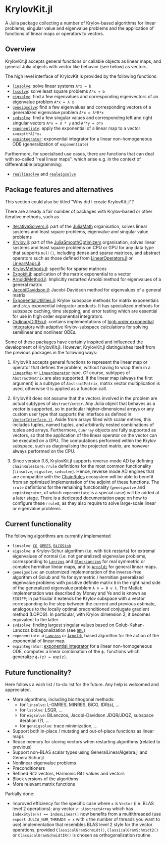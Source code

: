 # KrylovKit.jl

A Julia package collecting a number of Krylov-based algorithms for linear problems, singular
value and eigenvalue problems and the application of functions of linear maps or operators
to vectors.

## Overview
KrylovKit.jl accepts general functions or callable objects as linear maps, and general Julia
objects with vector like behavior (see below) as vectors.

The high level interface of KrylovKit is provided by the following functions:
*   [`linsolve`](@ref): solve linear systems `A*x = b`
*   [`lssolve`](@ref): solve least square problems `A*x ≈ b`
*   [`eigsolve`](@ref): find a few eigenvalues and corresponding eigenvectors of an
    eigenvalue problem `A*x = λ x`
*   [`geneigsolve`](@ref): find a few eigenvalues and corresponding vectors of a
    generalized eigenvalue problem `A*x = λ*B*x`
*   [`svdsolve`](@ref): find a few singular values and corresponding left and right
    singular vectors `A*x = σ * y` and `A'*y = σ*x`
*   [`exponentiate`](@ref): apply the exponential of a linear map to a vector `x=exp(t*A)*x₀`
*   [`expintegrator`](@ref): exponential integrator for a linear non-homogeneous ODE
    (generalization of `exponentiate`)

Furthermore, for specialised use cases, there are functions that can deal with so-called
"real linear maps", which arise e.g. in the context of differentiable programming:
*   [`reallinsolve`](@ref) and [`realeigsolve`](@ref)


## Package features and alternatives
This section could also be titled "Why did I create KrylovKit.jl"?

There are already a fair number of packages with Krylov-based or other iterative methods, such as
*   [IterativeSolvers.jl](https://github.com/JuliaMath/IterativeSolvers.jl): part of the
    [JuliaMath](https://github.com/JuliaMath) organisation, solves linear systems and least
    square problems, eigenvalue and singular value problems
*   [Krylov.jl](https://github.com/JuliaSmoothOptimizers/Krylov.jl): part of the
    [JuliaSmoothOptimizers](https://github.com/JuliaSmoothOptimizers) organisation, solves
    linear systems and least square problems on CPU or GPU for any data type that supports `mul!()`,
    including dense and sparse matrices, and abstract operators such as those defined from
    [LinearOperators.jl](https://github.com/JuliaSmoothOptimizers/LinearOperators.jl) or
    [LinearMaps.jl](https://github.com/JuliaLinearAlgebra/LinearMaps.jl).
*   [KrylovMethods.jl](https://github.com/lruthotto/KrylovMethods.jl): specific for sparse
    matrices
*   [Expokit.jl](https://github.com/acroy/Expokit.jl): application of the matrix
    exponential to a vector
*   [ArnoldiMethod.jl](https://github.com/haampie/ArnoldiMethod.jl): Implicitly restarted
    Arnoldi method for eigenvalues of a general matrix
*   [JacobiDavidson.jl](https://github.com/haampie/JacobiDavidson.jl): Jacobi-Davidson
    method for eigenvalues of a general matrix
*   [ExponentialUtilities.jl](https://github.com/JuliaDiffEq/ExponentialUtilities.jl): Krylov
    subspace methods for matrix exponentials and `phiv` exponential integrator products. It
    has specialized methods for subspace caching, time stepping, and error testing which are
    essential for use in high order exponential integrators.
*   [OrdinaryDiffEq.jl](https://github.com/JuliaDiffEq/OrdinaryDiffEq.jl):
    contains implementations of [high order exponential integrators](https://docs.juliadiffeq.org/latest/solvers/split_ode_solve/#OrdinaryDiffEq.jl-2)
    with adaptive Krylov-subspace calculations for solving semilinear and nonlinear ODEs.

Some of these packages have certainly inspired and influenced the development of KrylovKit.jl.
However, KrylovKit.jl distinguishes itself from the previous packages in the following ways:

1.  KrylovKit accepts general functions to represent the linear map or operator that defines
    the problem, without having to wrap them in a
    [`LinearMap`](https://github.com/Jutho/LinearMaps.jl) or
    [`LinearOperator`](https://github.com/JuliaSmoothOptimizers/LinearOperators.jl) type.
    Of course, subtypes of `AbstractMatrix` are also supported. If the linear map (always
    the first argument) is a subtype of `AbstractMatrix`, matrix vector multiplication is
    used, otherwise it is applied as a function call.

2.  KrylovKit does not assume that the vectors involved in the problem are actual subtypes
    of `AbstractVector`. Any Julia object that behaves as a vector is supported, so in
    particular higher-dimensional arrays or any custom user type that supports the
    interface as defined in [`VectorInterface.jl`](https://github.com/Jutho/VectorInterface.jl).
    Aside from arrays filled with scalar entries, this includes tuples, named tuples, and
    arbitrarily nested combinations of tuples and arrays. Furthermore, `CuArray` objects
    are fully supported as vectors, so that the application of the linear operator on the
    vector can be executed on a GPU. The computations performed within the Krylov subspace,
    such as diagonalising the projected matrix, are however always performed on the CPU.
    
3.  Since version 0.8, KrylovKit.jl supports reverse-mode AD by defining `ChainRulesCore.rrule` 
    definitions for the most common functionality (`linsolve`, `eigsolve`, `svdsolve`).
    Hence, reverse mode AD engines that are compatible with the [ChainRules](https://juliadiff.org/ChainRulesCore.jl/dev/)
    ecosystem will be able to benefit from an optimized implementation of the adjoint
    of these functions. The `rrule` definitions for the remaining functionality 
    (`geneigsolve` and `expintegrator`, of which `exponentiate` is a special case) will be
    added at a later stage. There is a dedicated documentation page on how to configure these
    `rrule`s, as they also require to solve large-scale linear or eigenvalue problems.

## Current functionality

The following algorithms are currently implemented
*   `linsolve`: [`CG`](@ref), [`GMRES`](@ref), [`BiCGStab`](@ref)
*   `eigsolve`: a Krylov-Schur algorithm (i.e. with tick restarts) for extremal eigenvalues
    of normal (i.e. not generalized) eigenvalue problems, corresponding to
    [`Lanczos`](@ref) and [`BlockLanczos`](@ref) for real symmetric or complex hermitian linear maps, and to
    [`Arnoldi`](@ref) for general linear maps.
*   `geneigsolve`: an customized implementation of the inverse-free algorithm of Golub and
    Ye for symmetric / hermitian generalized eigenvalue problems with positive definite
    matrix `B` in the right hand side of the generalized eigenvalue problem ``A v = B v λ``.
    The Matlab implementation was described by Money and Ye and is known as `EIGIFP`; in
    particular it extends the Krylov subspace with a vector corresponding to the step
    between the current and previous estimate, analogous to the locally optimal
    preconditioned conjugate gradient method (LOPCG). In particular, with Krylov dimension
    2, it becomes equivalent to the latter.
*   `svdsolve`: finding largest singular values based on Golub-Kahan-Lanczos
    bidiagonalization (see [`GKL`](@ref))
*   `exponentiate`: a [`Lanczos`](@ref) or [`Arnoldi`](@ref) based algorithm for the action
    of the exponential of linear map.
*   `expintegrator`: [exponential integrator](https://en.wikipedia.org/wiki/Exponential_integrator)
    for a linear non-homogeneous ODE, computes a linear combination of the `ϕⱼ` functions which generalize `ϕ₀(z) = exp(z)`.

## Future functionality?

Here follows a wish list / to-do list for the future. Any help is welcomed and appreciated.

*   More algorithms, including biorthogonal methods:
    -   for `linsolve`: L-GMRES, MINRES, BiCG, IDR(s), ...
    -   for `lssolve`: LSQR, ...
    -   for `eigsolve`: BiLanczos, Jacobi-Davidson JDQR/JDQZ, subspace iteration (?), ...
    -   for `geneigsolve`: trace minimization, ...
*   Support both in-place / mutating and out-of-place functions as linear maps
*   Reuse memory for storing vectors when restarting algorithms (related to previous)
*   Support non-BLAS scalar types using GeneralLinearAlgebra.jl and GeneralSchur.jl
*   Nonlinear eigenvalue problems
*   Preconditioners
*   Refined Ritz vectors, Harmonic Ritz values and vectors
*   Block versions of the algorithms
*   More relevant matrix functions

Partially done:
*   Improved efficiency for the specific case where `x` is `Vector` (i.e. BLAS level 2
    operations): any vector `v::AbstractArray` which has `IndexStyle(v) == IndexLinear()`
    now benefits from a multithreaded (use `export JULIA_NUM_THREADS = x` with `x` the
    number of threads you want to use) implementation that resembles BLAS level 2 style for
    the vector operations, provided `ClassicalGramSchmidt()`, `ClassicalGramSchmidt2()` or
    `ClassicalGramSchmidtIR()` is chosen as orthogonalization routine.
